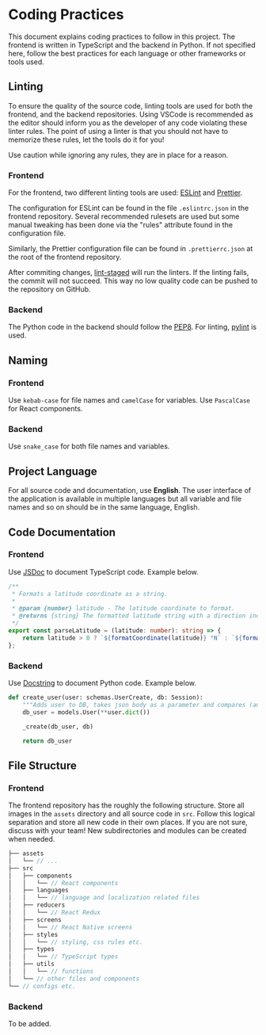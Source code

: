 # Coding Practices

This document explains coding practices to follow in this project. The frontend is written in TypeScript and the backend in Python. If not specified here, follow the best practices for each language or other frameworks or tools used.

## Linting

To ensure the quality of the source code, linting tools are used for both the frontend, and the backend repositories. Using VSCode is recommended as the editor should inform you as the developer of any code violating these linter rules. The point of using a linter is that you should not have to memorize these rules, let the tools do it for you!

Use caution while ignoring any rules, they are in place for a reason.

### Frontend

For the frontend, two different linting tools are used: [ESLint](https://eslint.org) and [Prettier](https://prettier.io).

The configuration for ESLint can be found in the file `.eslintrc.json` in the frontend repository. Several recommended rulesets are used but some manual tweaking has been done via the "rules" attribute found in the configuration file.

Similarly, the Prettier configuration file can be found in `.prettierrc.json` at the root of the frontend repository.

After commiting changes, [lint-staged](https://github.com/okonet/lint-staged) will run the linters. If the linting fails, the commit will not succeed. This way no low quality code can be pushed to the repository on GitHub.

### Backend

The Python code in the backend should follow the [PEP8](https://peps.python.org/pep-0008). For linting, [pylint](https://pypi.org/project/pylint) is used.

<!-- How can the linter be run in the backend? -->

## Naming

### Frontend

Use `kebab-case` for file names and `camelCase` for variables. Use `PascalCase` for React components.

### Backend

Use `snake_case` for both file names and variables.

## Project Language

For all source code and documentation, use **English**. The user interface of the application is available in multiple languages but all variable and file names and so on should be in the same language, English.

## Code Documentation

### Frontend

Use [JSDoc](https://jsdoc.app) to document TypeScript code. Example below.

```typescript
/**
 * Formats a latitude coordinate as a string.
 *
 * @param {number} latitude - The latitude coordinate to format.
 * @returns {string} The formatted latitude string with a direction indicator.
 */
export const parseLatitude = (latitude: number): string => {
	return latitude > 0 ? `${formatCoordinate(latitude)} °N` : `${formatCoordinate(latitude)} °S`;
};
```

### Backend

Use [Docstring](https://peps.python.org/pep-0257) to document Python code. Example below.

```python
def create_user(user: schemas.UserCreate, db: Session):
    """Adds user to DB, takes json body as a parameter and compares (and validates) it according to schemas.py"""
    db_user = models.User(**user.dict())

    _create(db_user, db)

    return db_user
```

## File Structure

### Frontend

The frontend repository has the roughly the following structure. Store all images in the `assets` directory and all source code in `src`. Follow this logical separation and store all new code in their own places. If you are not sure, discuss with your team! New subdirectories and modules can be created when needed.

```javascript
├── assets
│   └── // ...
├── src
│   ├── components
│   │   └── // React components
│   ├── languages
│   │   └── // language and localization related files
│   ├── reducers
│   │   └── // React Redux
│   ├── screens
│   │   └── // React Native screens
│   ├── styles
│   │   └── // styling, css rules etc.
│   ├── types
│   │   └── // TypeScript types
│   ├── utils
│   │   └── // functions
│   └── // other files and components
└── // configs etc.
```

### Backend

To be added.

<!-- Improve and document the backend file structure. -->
